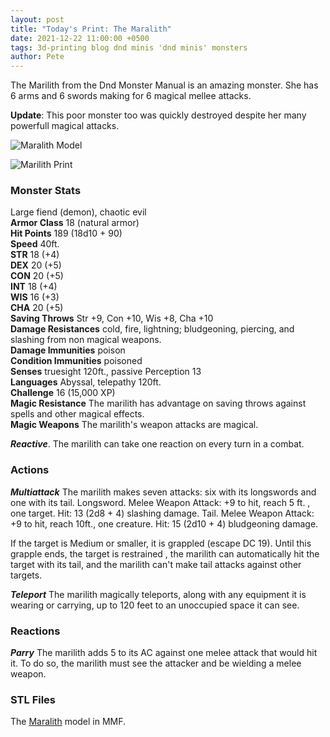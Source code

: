 ```yaml
---
layout: post
title: "Today's Print: The Maralith"
date: 2021-12-22 11:00:00 +0500
tags: 3d-printing blog dnd minis 'dnd minis' monsters
author: Pete
---
```

The Marilith from the Dnd Monster Manual is an amazing monster. She has 6 arms and 6 swords making for 6 magical mellee attacks.
<!--more-->
**Update**: This poor monster too was quickly destroyed despite her many powerfull magical attacks.

![Maralith Model](/3d-printing/images/blog_marilith.png)

![Marilith Print](/3d-printing/images/blog_marilith_print.png)
### Monster Stats
Large fiend (demon), chaotic evil<br/>
**Armor Class** 18 (natural armor)<br/>
**Hit Points** 189 (18d10 + 90)<br/>
**Speed** 40ft.<br/>
**STR** 18 (+4)<br/>
**DEX** 20 (+5)<br/>
**CON** 20 (+5)<br/>
**INT** 18 (+4)<br/>
**WIS** 16 (+3)<br/>
**CHA** 20 (+5)<br/>
**Saving Throws** Str +9, Con +10, Wis +8, Cha +10<br/>
**Damage Resistances** cold, fire, lightning; bludgeoning, piercing, and slashing from non magical weapons.<br/>
**Damage Immunities** poison<br/>
**Condition Immunities** poisoned<br/>
**Senses** truesight 120ft., passive Perception 13<br/>
**Languages** Abyssal, telepathy 120ft.<br/>
**Challenge** 16 (15,000 XP)<br/>
**Magic Resistance** The marilith has advantage on saving throws against spells and other magical effects.<br/>
**Magic Weapons** The marilith's weapon attacks are magical.<br/>

***Reactive***. The marilith can take one reaction on every turn in a combat.

### Actions

***Multiattack*** The marilith makes seven attacks: six with its longswords and one with its tail.
Longsword. Melee Weapon Attack: +9 to hit, reach 5 ft. , one target.
Hit: 13 (2d8 + 4) slashing damage.
Tail. Melee Weapon Attack: +9 to hit, reach 10ft., one creature.
Hit: 15 (2d10 + 4) bludgeoning damage.

If the target is Medium or smaller, it is grappled (escape DC 19).
Until this grapple ends, the target is restrained , the marilith can automatically hit
the target with its tail, and the marilith can't make tail attacks
against other targets.

***Teleport*** The marilith magically teleports, along with any
equipment it is wearing or carrying, up to 120 feet to an
unoccupied space it can see.

### Reactions
***Parry*** The marilith adds 5 to its AC against one melee attack that would hit it.
To do so, the marilith must see the attacker and be wielding a melee weapon.

### STL Files
The [Maralith](https://www.myminifactory.com/object/3d-print-marilith-updated-129244) model in MMF.
